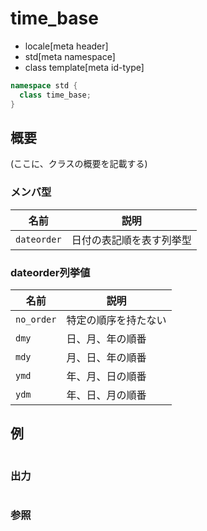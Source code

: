 # time_base
* locale[meta header]
* std[meta namespace]
* class template[meta id-type]

```cpp
namespace std {
  class time_base;
}
```

## 概要
(ここに、クラスの概要を記載する)

### メンバ型

| 名前 | 説明 |
|------------------------|--------------------------------------|
| `dateorder` | 日付の表記順を表す列挙型 |

### dateorder列挙値

| 名前 | 説明 |
|-----------------------|--------------------------------|
| `no_order` | 特定の順序を持たない |
| `dmy` | 日、月、年の順番 |
| `mdy` | 月、日、年の順番 |
| `ymd` | 年、月、日の順番 |
| `ydm` | 年、日、月の順番 |


## 例
```cpp
```

### 出力
```
```

### 参照

